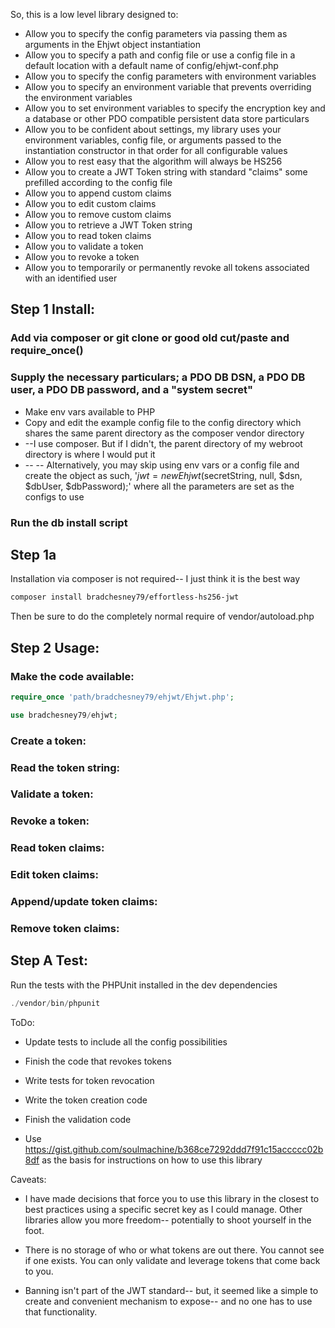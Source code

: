 So, this is a low level library designed to:

- Allow you to specify the config parameters via passing them as arguments in the Ehjwt object instantiation
- Allow you to specify a path and config file or use a config file in a default location with a default name of config/ehjwt-conf.php
- Allow you to specify the config parameters with environment variables
- Allow you to specify an environment variable that prevents overriding the environment variables
- Allow you to set environment variables to specify the encryption key and a database or other PDO compatible persistent data store particulars
- Allow you to be confident about settings, my library uses your environment variables, config file, or arguments passed to the instantiation constructor in that order for all configurable values
- Allow you to rest easy that the algorithm will always be HS256
- Allow you to create a JWT Token string with standard "claims" some prefilled according to the config file
- Allow you to append custom claims
- Allow you to edit custom claims
- Allow you to remove custom claims
- Allow you to retrieve a JWT Token string
- Allow you to read token claims
- Allow you to validate a token
- Allow you to revoke a token
- Allow you to temporarily or permanently revoke all tokens associated with an identified user

## Step 1 Install:

### Add via composer or git clone or good old cut/paste and require_once()


### Supply the necessary particulars; a PDO DB DSN, a PDO DB user, a PDO DB password, and a "system secret"
- Make env vars available to PHP
- Copy and edit the example config file to the config directory which shares the same parent directory as the composer vendor directory
- --I use composer. But if I didn't, the parent directory of my webroot directory is where I would put it
- -- -- Alternatively, you may skip using env vars or a config file and create the object as such, '$jwt = new Ehjwt($secretString, null, $dsn, $dbUser, $dbPassword);' where all the parameters are set as the configs to use

### Run the db install script

## Step 1a

Installation via composer is not required-- I just think it is the best way

```bash
composer install bradchesney79/effortless-hs256-jwt
```

Then be sure to do the completely normal require of vendor/autoload.php

## Step 2 Usage:


### Make the code available:


```php
require_once 'path/bradchesney79/ehjwt/Ehjwt.php';
```

```php
use bradchesney79/ehjwt;
```



### Create a token:


### Read the token string:


### Validate a token:


### Revoke a token:


### Read token claims:


### Edit token claims:


### Append/update token claims:


### Remove token claims:


## Step A Test:

Run the tests with the PHPUnit installed in the dev dependencies

```php
./vendor/bin/phpunit 
```

ToDo:

- Update tests to include all the config possibilities

- Finish the code that revokes tokens

- Write tests for token revocation

- Write the token creation code

- Finish the validation code

- Use https://gist.github.com/soulmachine/b368ce7292ddd7f91c15accccc02b8df as the basis for instructions on how to use this library


Caveats:

- I have made decisions that force you to use this library in the closest to best practices using a specific secret key as I could manage. Other libraries allow you more freedom-- potentially to shoot yourself in the foot.

- There is no storage of who or what tokens are out there. You cannot see if one exists. You can only validate and leverage tokens that come back to you.

- Banning isn't part of the JWT standard-- but, it seemed like a simple to create and convenient mechanism to expose-- and no one has to use that functionality.